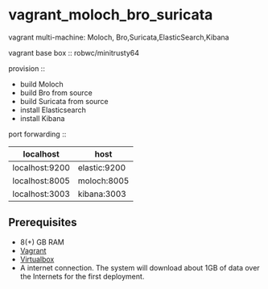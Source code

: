 vagrant_moloch_bro_suricata
===========================

vagrant multi-machine: Moloch, Bro,Suricata,ElasticSearch,Kibana

vagrant base box :: robwc/minitrusty64

provision :: 

* build Moloch
* build Bro from source
* build Suricata from source
* install Elasticsearch
* install Kibana

port forwarding ::



| localhost  | host|
| ------------- | ------------- |
| localhost:9200  | elastic:9200  | 
| localhost:8005  | moloch:8005  |
| localhost:3003  | kibana:3003 |


## Prerequisites

- 8(+) GB RAM 
- [Vagrant](http://vagrantup.com) 
- [Virtualbox](https://www.virtualbox.org/wiki/Linux_Downloads) 
- A internet connection. The system will download about 1GB of data over 
the Internets for the first deployment.
